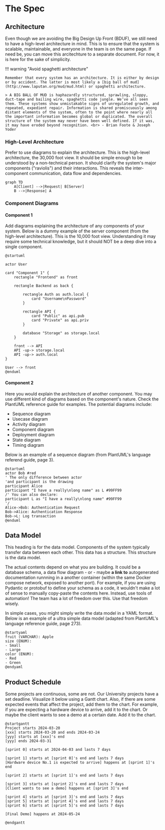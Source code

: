 # The Spec

## Architecture

Even though we are avoiding the Big Design Up Front (BDUF), we still need to have a high-level architecture in mind. This is to ensure that the system is scalable, maintainable, and everyone in the team is on the same page. If need be, you can move this arcitechture to a separate document. For now, it is here for the sake of simplicity.

!!! warning "Avoid spaghetti architecture"

    Remember that every system has an architecture. It is either by design or by accident. The latter is most likely a [big ball of mud](http://www.laputan.org/mud/mud.html) or spaghetti architecture.

    > A BIG BALL OF MUD is haphazardly structured, sprawling, sloppy, duct-tape and bailing wire, spaghetti code jungle. We’ve all seen them. These systems show unmistakable signs of unregulated growth, and repeated, expedient repair. Information is shared promiscuously among distant elements of the system, often to the point where nearly all the important information becomes global or duplicated. The overall structure of the system may never have been well defined. If it was, it may have eroded beyond recognition. <br> - Brian Foote & Joseph Yoder

    

### High-Level Architecture

Prefer to use diagrams to explain the architecture. This is the high-level architecture, the 30,000 foot view. It should be simple enough to be understood by a non-technical person. It should clarify the system's major components ("raviolis") and their interactions. This reveals the inter-component communication, data flow and dependencies.

```mermaid
graph TD
    A[Client] -->|Request| B[Server]
    B -->|Response| A
```

### Component Diagrams

#### Component 1

Add diagrams explaining the architecture of any components of your system. Below is a dummy example of the server component (from the high-level architecture). This is the 10,000 foot view. Understanding it may require some technical knowledge, but it should NOT be a deep dive into a single component.

```puml
@startuml

actor User

card "Component 1" {
    rectangle "Frontend" as front

    rectangle Backend as back {

        rectangle Auth as auth.local {
            card "Username\nPassword"
        }

        rectangle API {
            card "Public" as api.pub
            card "Private" as api.priv
        }

        database "Storage" as storage.local
    }

    front --> API
    API -up-> storage.local
    API -up-> auth.local
}

User --> front
@enduml
```

#### Component 2

Here you would explain the architecture of another component. You may use different kind of diagrams based on the component's nature. Check the PlantUML reference guide for examples. The potential diagrams include:

* Sequence diagram
* Usecase diagram
* Activity diagram
* Component diagram
* Deployment diagram
* State diagram
* Timing diagram

Below is an example of a sequence diagram (from PlantUML's language referend guide, page 3).

```puml
@startuml
actor Bob #red
' The only difference between actor
'and participant is the drawing
participant Alice
participant "I have a really\nlong name" as L #99FF99
/' You can also declare:
participant L as "I have a really\nlong name" #99FF99
'/
Alice->Bob: Authentication Request
Bob->Alice: Authentication Response
Bob->L: Log transaction
@enduml
```


## Data Model

This heading is for the data model. Components of the system typically transfer data between each other. This data has a structure. This structure is the data model.

The actual contents depend on what you are building. It could be a database schema, a data flow diagram - or - maybe **a link to**  autogenerated documentation runnning in a another container (within the same Docker compose network, exposed to another port). For example, if you are using Pydantic or protobuf to define your schema as a code, it wouldn't make a lot of sense to manually copy-paste the contents here. Instead, use tools of automation! The team has a lot of freedom over this. Use that freedom wisely.

In simple cases, you might simply write the data model in a YAML format. Below is an example of a ultra simple data model (adapted from PlantUML's language reference guide, page 273).

```puml
@startyaml
fruit (VARCHAR): Apple
size (ENUM): 
- Small
- Large
color (ENUM):
- Red
- Green
@endyaml
```

## Product Schedule

Some projects are continuous, some are not. Our University projects have a set deadline. Visualize it below using a Gantt chart. Also, if there are some expected events that affect the project, add them to the chart. For example, if you are expecting a hardware device to arrive, add it to the chart. Or maybe the client wants to see a demo at a certain date. Add it to the chart.

```puml
@startgantt
Project starts 2024-03-20
[xxx] starts 2024-03-20 and ends 2024-03-24
[yyy] starts at [xxx]'s end
[yyy] ends 2024-03-31

[sprint 0] starts at 2024-04-03 and lasts 7 days

[sprint 1] starts at [sprint 0]'s end and lasts 7 days
[Hardware device No.1 is expected to arrive] happens at [sprint 1]'s end

[sprint 2] starts at [sprint 1]'s end and lasts 7 days

[sprint 3] starts at [sprint 2]'s end and lasts 7 days
[Client wants to see a demo] happens at [sprint 3]'s end

[sprint 4] starts at [sprint 3]'s end and lasts 7 days
[sprint 5] starts at [sprint 4]'s end and lasts 7 days
[sprint 6] starts at [sprint 5]'s end and lasts 7 days

[Final Demo] happens at 2024-05-24

@endgantt
```
